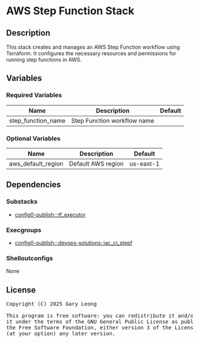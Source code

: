 # AWS Step Function Stack

## Description
This stack creates and manages an AWS Step Function workflow using Terraform. It configures the necessary resources and permissions for running step functions in AWS.

## Variables

### Required Variables
| Name | Description | Default |
|------|-------------|---------|
| step_function_name | Step Function workflow name | &nbsp; |

### Optional Variables
| Name | Description | Default |
|------|-------------|---------|
| aws_default_region | Default AWS region | us-east-1 |

## Dependencies

### Substacks
- [config0-publish:::tf_executor](https://api-app.config0.com/web_api/v1.0/stacks/config0-publish/tf_executor)

### Execgroups
- [config0-publish:::devops-solutions::iac_ci_stepf](https://api-app.config0.com/web_api/v1.0/exec/groups/config0-publish/devops-solutions/iac_ci_stepf)

### Shelloutconfigs
None

## License
<pre>
Copyright (C) 2025 Gary Leong <gary@config0.com>

This program is free software: you can redistribute it and/or modify
it under the terms of the GNU General Public License as published by
the Free Software Foundation, either version 3 of the License, or
(at your option) any later version.
</pre>